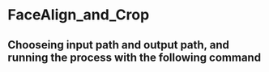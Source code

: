 # FaceAlign_and_Crop

## Chooseing input path and output path, and running the process with the following command
